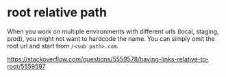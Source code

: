 # root relative path 


When you work on multiple environments with different urls (local, staging, prod), you might not want to hardcode the name. You can simply omit the root url and start from `/<sub path>.com`. 

https://stackoverflow.com/questions/5559578/having-links-relative-to-root/5559597